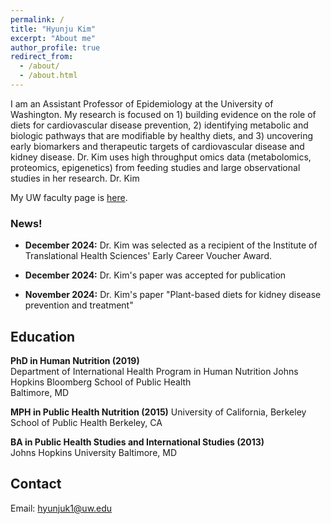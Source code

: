 ```yaml
---
permalink: /
title: "Hyunju Kim"
excerpt: "About me"
author_profile: true
redirect_from: 
  - /about/
  - /about.html
---
```


I am an Assistant Professor of Epidemiology at the University of Washington. My research is focused on 
      1) building evidence on the role of diets for cardiovascular disease prevention, 
      2) identifying metabolic and biologic pathways that are modifiable by healthy diets, and 
      3) uncovering early biomarkers and therapeutic targets of cardiovascular disease and kidney disease. Dr. Kim uses high
      throughput omics data (metabolomics, proteomics, epigenetics) from feeding studies and large observational studies in her
      research.
Dr. Kim      

My UW faculty page is [here](https://epi.washington.edu/faculty/kim-hyunju/).


### News!
* **December 2024:** Dr. Kim was selected as a recipient of the Institute of Translational Health Sciences' Early Career Voucher Award. 

* **December 2024:** Dr. Kim's paper was accepted for publication

* **November 2024:** Dr. Kim's paper "Plant-based diets for kidney disease prevention and treatment"  


Education
------
**PhD in Human Nutrition (2019)**   
Department of International Health
Program in Human Nutrition
Johns Hopkins Bloomberg School of Public Health   
Baltimore, MD

**MPH in Public Health Nutrition (2015)**
University of California, Berkeley
School of Public Health
Berkeley, CA

**BA in Public Health Studies and International Studies (2013)**   
Johns Hopkins University 
Baltimore, MD

Contact
------
Email: <hyunjuk1@uw.edu>
